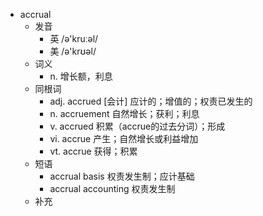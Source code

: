 - accrual
  - 发音
    - 英 /ə'kruːəl/
    - 美 /ə'krʊəl/
  - 词义
    - n. 增长额，利息
  - 同根词
    - adj. accrued [会计] 应计的；增值的；权责已发生的
    - n. accruement 自然增长；获利；利息
    - v. accrued 积累（accrue的过去分词）；形成
    - vi. accrue 产生；自然增长或利益增加
    - vt. accrue 获得；积累
  - 短语
    - accrual basis 权责发生制；应计基础
    - accrual accounting 权责发生制
  - 补充